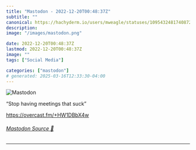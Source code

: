 ```yaml
---
title: "Mastodon - 2022-12-20T00:48:37Z"
subtitle: ""
canonical: https://hachyderm.io/users/mweagle/statuses/109543248174087240
description:
image: "/images/mastodon.png"

date: 2022-12-20T00:48:37Z
lastmod: 2022-12-20T00:48:37Z
image: ""
tags: ["Social Media"]

categories: ["mastodon"]
# generated: 2025-03-16T12:33:30-04:00
---
```

![Mastodon](/images/mastodon.png)

<p>“Stop having meetings that suck”</p><p><a href="https://overcast.fm/+HW1DBbX4w" target="_blank" rel="nofollow noopener noreferrer" translate="no"><span class="invisible">https://</span><span class="">overcast.fm/+HW1DBbX4w</span><span class="invisible"></span></a></p>


###### [Mastodon Source 🐘](https://hachyderm.io/@mweagle/109543248174087240)

___
